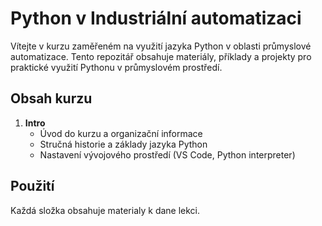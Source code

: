 # Python v Industriální automatizaci
Vítejte v kurzu zaměřeném na využití jazyka Python v oblasti průmyslové automatizace. Tento repozitář obsahuje materiály, příklady a projekty pro praktické využití Pythonu v průmyslovém prostředí.
## Obsah kurzu
1. **Intro**
    - Úvod do kurzu a organizační informace
    - Stručná historie a základy jazyka Python
    - Nastavení vývojového prostředí (VS Code, Python interpreter)
## Použití
Každá složka obsahuje materialy k dane lekci.